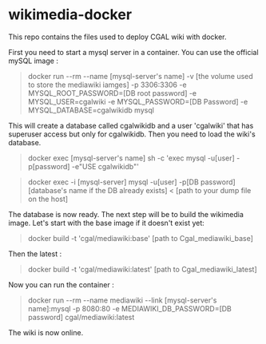 # wikimedia-docker
This repo contains the files used to deploy CGAL wiki with docker.

First you need to start a mysql server in a container. You can use the official mySQL image :
 
> docker run --rm --name [mysql-server's name] -v [the volume used to store the mediawiki iamges] -p 3306:3306 -e MYSQL_ROOT_PASSWORD=[DB root password] -e MYSQL_USER=cgalwiki -e MYSQL_PASSWORD=[DB Password] -e MYSQL_DATABASE=cgalwikidb mysql
 
 This will create a database called cgalwikidb and a user 'cgalwiki' that has superuser access but only for cgalwikidb.
 Then you need to load the wiki's database. 
 > docker exec [mysql-server's name] sh -c 'exec mysql -u[user] -p[password] -e"USE cgalwikidb"'
 
 > docker exec -i [mysql-server] mysql -u[user] -p[DB password] [database's name if the DB already exists] < [path to your dump file on the host]

The database is now ready. 
The next step will be to build the wikimedia image. 
Let's start with the base image if it doesn't exist yet:
> docker build -t 'cgal/mediawiki:base' [path to Cgal_mediawiki_base]

Then the latest :

> docker build -t 'cgal/mediawiki:latest' [path to Cgal_mediawiki_latest]

Now you can run the container :

> docker run --rm --name mediawiki --link [mysql-server's name]:mysql -p 8080:80 -e MEDIAWIKI_DB_PASSWORD=[DB password] cgal/mediawiki:latest

The wiki is now online.
